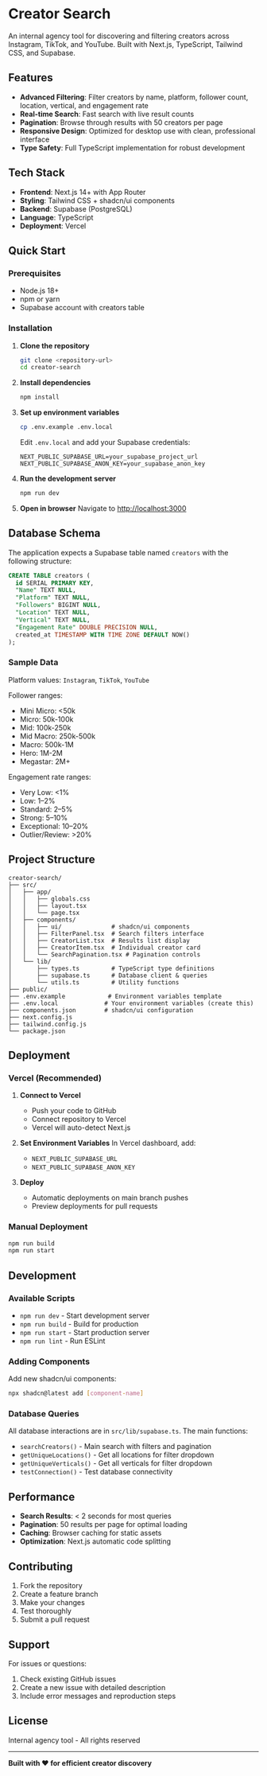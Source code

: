 # Creator Search

An internal agency tool for discovering and filtering creators across Instagram, TikTok, and YouTube. Built with Next.js, TypeScript, Tailwind CSS, and Supabase.

## Features

- **Advanced Filtering**: Filter creators by name, platform, follower count, location, vertical, and engagement rate
- **Real-time Search**: Fast search with live result counts
- **Pagination**: Browse through results with 50 creators per page
- **Responsive Design**: Optimized for desktop use with clean, professional interface
- **Type Safety**: Full TypeScript implementation for robust development

## Tech Stack

- **Frontend**: Next.js 14+ with App Router
- **Styling**: Tailwind CSS + shadcn/ui components
- **Backend**: Supabase (PostgreSQL)
- **Language**: TypeScript
- **Deployment**: Vercel

## Quick Start

### Prerequisites

- Node.js 18+ 
- npm or yarn
- Supabase account with creators table

### Installation

1. **Clone the repository**
   ```bash
   git clone <repository-url>
   cd creator-search
   ```

2. **Install dependencies**
   ```bash
   npm install
   ```

3. **Set up environment variables**
   ```bash
   cp .env.example .env.local
   ```
   
   Edit `.env.local` and add your Supabase credentials:
   ```env
   NEXT_PUBLIC_SUPABASE_URL=your_supabase_project_url
   NEXT_PUBLIC_SUPABASE_ANON_KEY=your_supabase_anon_key
   ```

4. **Run the development server**
   ```bash
   npm run dev
   ```

5. **Open in browser**
   Navigate to [http://localhost:3000](http://localhost:3000)

## Database Schema

The application expects a Supabase table named `creators` with the following structure:

```sql
CREATE TABLE creators (
  id SERIAL PRIMARY KEY,
  "Name" TEXT NULL,
  "Platform" TEXT NULL,
  "Followers" BIGINT NULL,
  "Location" TEXT NULL,
  "Vertical" TEXT NULL,
  "Engagement Rate" DOUBLE PRECISION NULL,
  created_at TIMESTAMP WITH TIME ZONE DEFAULT NOW()
);
```

### Sample Data

Platform values: `Instagram`, `TikTok`, `YouTube`

Follower ranges:
- Mini Micro: <50k
- Micro: 50k-100k  
- Mid: 100k-250k
- Mid Macro: 250k-500k
- Macro: 500k-1M
- Hero: 1M-2M
- Megastar: 2M+

Engagement rate ranges:
- Very Low: <1%
- Low: 1–2%
- Standard: 2–5% 
- Strong: 5–10%
- Exceptional: 10–20%
- Outlier/Review: >20%

## Project Structure

```
creator-search/
├── src/
│   ├── app/
│   │   ├── globals.css
│   │   ├── layout.tsx
│   │   └── page.tsx
│   ├── components/
│   │   ├── ui/              # shadcn/ui components
│   │   ├── FilterPanel.tsx  # Search filters interface
│   │   ├── CreatorList.tsx  # Results list display
│   │   ├── CreatorItem.tsx  # Individual creator card
│   │   └── SearchPagination.tsx # Pagination controls
│   └── lib/
│       ├── types.ts         # TypeScript type definitions
│       ├── supabase.ts      # Database client & queries
│       └── utils.ts         # Utility functions
├── public/
├── .env.example            # Environment variables template
├── .env.local             # Your environment variables (create this)
├── components.json        # shadcn/ui configuration
├── next.config.js
├── tailwind.config.js
└── package.json
```

## Deployment

### Vercel (Recommended)

1. **Connect to Vercel**
   - Push your code to GitHub
   - Connect repository to Vercel
   - Vercel will auto-detect Next.js

2. **Set Environment Variables**
   In Vercel dashboard, add:
   - `NEXT_PUBLIC_SUPABASE_URL`
   - `NEXT_PUBLIC_SUPABASE_ANON_KEY`

3. **Deploy**
   - Automatic deployments on main branch pushes
   - Preview deployments for pull requests

### Manual Deployment

```bash
npm run build
npm run start
```

## Development

### Available Scripts

- `npm run dev` - Start development server
- `npm run build` - Build for production
- `npm run start` - Start production server
- `npm run lint` - Run ESLint

### Adding Components

Add new shadcn/ui components:
```bash
npx shadcn@latest add [component-name]
```

### Database Queries

All database interactions are in `src/lib/supabase.ts`. The main functions:

- `searchCreators()` - Main search with filters and pagination
- `getUniqueLocations()` - Get all locations for filter dropdown
- `getUniqueVerticals()` - Get all verticals for filter dropdown
- `testConnection()` - Test database connectivity

## Performance

- **Search Results**: < 2 seconds for most queries
- **Pagination**: 50 results per page for optimal loading
- **Caching**: Browser caching for static assets
- **Optimization**: Next.js automatic code splitting

## Contributing

1. Fork the repository
2. Create a feature branch
3. Make your changes
4. Test thoroughly
5. Submit a pull request

## Support

For issues or questions:
1. Check existing GitHub issues
2. Create a new issue with detailed description
3. Include error messages and reproduction steps

## License

Internal agency tool - All rights reserved

---

**Built with ❤️ for efficient creator discovery**